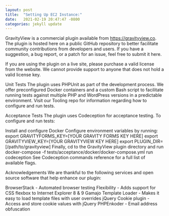 ```yaml
---
layout: post
title:  "Setting Up EC2 Instance:"
date:   2021-02-19 20:47:47 -0800
categories: jekyll update
---
```




GravityView is a commercial plugin available from https://gravityview.co. The plugin is hosted here on a public GitHub repository to better facilitate community contributions from developers and users. If you have a suggestion, a bug report, or a patch for an issue, feel free to submit it here.

If you are using the plugin on a live site, please purchase a valid license from the website. We cannot provide support to anyone that does not hold a valid license key.

Unit Tests
The plugin uses PHPUnit as part of the development process. We offer preconfigured Docker containers and a custom Bash script to facilitate running tests against multiple PHP and WordPress versions in a predictable environment. Visit our Tooling repo for information regarding how to configure and run tests.

Acceptance Tests
The plugin uses Codeception for acceptance testing. To configure and run tests:

Install and configure Docker
Configure environment variables by running:
export GRAVITYFORMS_KEY=[YOUR GRAVITY FORMS KEY HERE]
export GRAVITYVIEW_KEY=[YOUR GRAVITYVIEW KEY HERE]
export PLUGIN_DIR=[/path/to/gravityview]
Finally, cd to the GravityView plugin directory and run docker-compose -f tests/acceptance/docker/docker-compose.yml run codeception
See Codeception commands reference for a full list of available flags.

Acknowledgements
We are thankful to the following services and open source software that help enhance our plugin:

BrowserStack - Automated browser testing
Flexibility - Adds support for CSS flexbox to Internet Explorer 8 & 9
Gamajo Template Loader - Makes it easy to load template files with user overrides
jQuery Cookie plugin - Access and store cookie values with jQuery
PHPEnkoder - Email address obfuscation